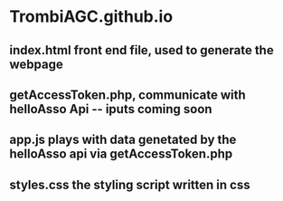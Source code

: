 # TrombiAGC.github.io
## index.html front end file, used to generate the webpage 
## getAccessToken.php, communicate with helloAsso Api -- iputs coming soon 
## app.js plays with data genetated by the helloAsso api via getAccessToken.php
## styles.css the styling script written in css 
